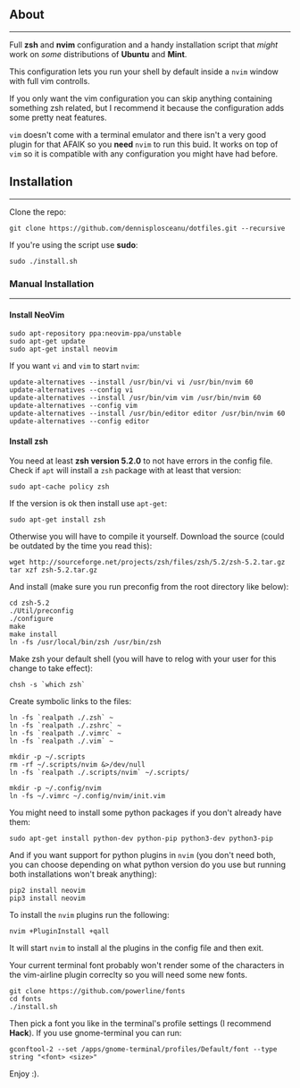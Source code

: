 ## About
---
Full **zsh** and **nvim** configuration and a handy installation script that *might* work on *some* distributions of **Ubuntu** and **Mint**.

This configuration lets you run your shell by default inside a ```nvim``` window with full vim controlls.

If you only want the vim configuration you can skip anything containing something zsh related, but I recommend it because the configuration adds some pretty neat features.

```vim``` doesn't come with a terminal emulator and there isn't a very good plugin for that AFAIK so you **need** ```nvim``` to run this buid. It works on top of ```vim``` so it is compatible with any configuration you might have had before.
## Installation 
---

Clone the repo:

    git clone https://github.com/dennisplosceanu/dotfiles.git --recursive

If you're using the script use **sudo**:

    sudo ./install.sh

### Manual Installation
---

#### Install NeoVim

    sudo apt-repository ppa:neovim-ppa/unstable
    sudo apt-get update
    sudo apt-get install neovim

If you want ```vi``` and ```vim``` to start ```nvim```:

    update-alternatives --install /usr/bin/vi vi /usr/bin/nvim 60
    update-alternatives --config vi
    update-alternatives --install /usr/bin/vim vim /usr/bin/nvim 60
    update-alternatives --config vim
    update-alternatives --install /usr/bin/editor editor /usr/bin/nvim 60
    update-alternatives --config editor

#### Install zsh

You need at least **zsh version 5.2.0** to not have errors in the config file.
Check if ```apt``` will install a ```zsh``` package with at least that version:

    sudo apt-cache policy zsh

If the version is ok then install use ```apt-get```:

    sudo apt-get install zsh

Otherwise you will have to compile it yourself.
Download the source (could be outdated by the time you read this):

    wget http://sourceforge.net/projects/zsh/files/zsh/5.2/zsh-5.2.tar.gz
    tar xzf zsh-5.2.tar.gz

And install (make sure you run preconfig from the root directory like below):

    cd zsh-5.2
    ./Util/preconfig
    ./configure
    make
    make install
    ln -fs /usr/local/bin/zsh /usr/bin/zsh

Make zsh your default shell (you will have to relog with your user for this change to take effect):

    chsh -s `which zsh`

Create symbolic links to the files:

    ln -fs `realpath ./.zsh` ~
    ln -fs `realpath ./.zshrc` ~
    ln -fs `realpath ./.vimrc` ~
    ln -fs `realpath ./.vim` ~

    mkdir -p ~/.scripts
    rm -rf ~/.scripts/nvim &>/dev/null
    ln -fs `realpath ./.scripts/nvim` ~/.scripts/

    mkdir -p ~/.config/nvim
    ln -fs ~/.vimrc ~/.config/nvim/init.vim

You might need to install some python packages if you don't already have them:

    sudo apt-get install python-dev python-pip python3-dev python3-pip

And if you want support for python plugins in ```nvim``` (you don't need both, you can choose depending on what python version do you use but running both installations  won't break anything):

    pip2 install neovim
    pip3 install neovim

To install the ```nvim``` plugins run the following:
    
    nvim +PluginInstall +qall

It will start ```nvim``` to install al the plugins in the config file and then exit.

Your current terminal font probably won't render some of the characters in the vim-airline plugin correclty so you will need some new fonts.

    git clone https://github.com/powerline/fonts
    cd fonts
    ./install.sh

Then pick a font you like in the terminal's profile settings (I recommend **Hack**). If you use gnome-terminal you can run:
    
    
    gconftool-2 --set /apps/gnome-terminal/profiles/Default/font --type string "<font> <size>"


Enjoy :).

